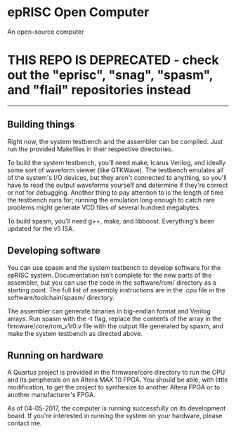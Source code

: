 # epRISC Open Computer
An open-source computer

# **THIS REPO IS DEPRECATED - check out the "eprisc", "snag", "spasm", and "flail" repositories instead**

---

## Building things
Right now, the system testbench and the assembler can be compiled. Just run the provided Makefiles in their respective directories.

To build the system testbench, you'll need make, Icarus Verilog, and ideally some sort of waveform viewer (like GTKWave). The testbench emulates all of the system's I/O devices, but they aren't connected to anything, so you'll have to read the output waveforms yourself and determine if they're correct or not for debugging. Another thing to pay attention to is the length of time the testbench runs for; running the emulation long enough to catch rare problems might generate VCD files of several hundred megabytes.

To build spasm, you'll need g++, make, and libboost. Everything's been updated for the v5 ISA.

## Developing software
You can use spasm and the system testbench to develop software for the epRISC system. Documentation isn't complete for the new parts of the assembler, but you can use the code in the software/rom/ directory as a starting point. The full list of assembly instructions are in the .cpu file in the software/toolchain/spasm/ directory. 

The assembler can generate binaries in big-endian format and Verilog arrays. Run spasm with the -t flag, replace the contents of the array in the firmware/core/rom_v1r0.v file with the output file generated by spasm, and make the system testbench as directed above. 

## Running on hardware
A Quartus project is provided in the firmware/core directory to run the CPU and its peripherals on an Altera MAX 10 FPGA. You should be able, with little modification, to get the project to synthesize to another Altera FPGA or to another manufacturer's FPGA.

As of 04-05-2017, the computer is running successfully on its development board. If you're interested in running the system on your hardware, please contact me.
